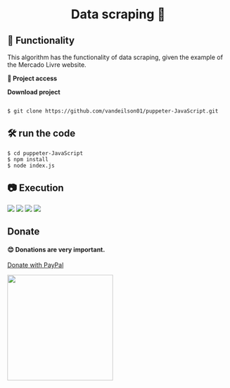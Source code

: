 <h1 align="center"> 
	 Data scraping 🚀
</h1>

## :hammer: Functionality

This algorithm has the functionality of data scraping, given the example of the Mercado Livre website.

**📁 Project access**

**Download project**

```

$ git clone https://github.com/vandeilson01/puppeter-JavaScript.git

```


## 🛠️ run the code


```
$ cd puppeter-JavaScript
$ npm install
$ node index.js
```

## 📷 Execution

<img src="https://user-images.githubusercontent.com/60020510/202826567-a348c495-bb5c-47db-acbb-e2f81a17b95a.png">

<img src="https://user-images.githubusercontent.com/60020510/202826571-aebdc50d-6d58-4fd0-9ccb-0f95ef27b891.png">

<img src="https://user-images.githubusercontent.com/60020510/202826575-e61db2f6-bd89-46a2-a4f5-cc6422610208.png">

<img src="https://user-images.githubusercontent.com/60020510/202826576-d3b2514f-cd3d-4417-8ec4-b84b9721b797.png">

## Donate

<h4>😊 Donations are very important.</h4>

<a href="https://www.paypal.com/donate/?hosted_button_id=KUPKAB2TYFVMS">Donate with PayPal</a>

<img style="width: 240px" src="https://user-images.githubusercontent.com/60020510/202829913-fee0612a-6e45-4ecb-96eb-3b5897115185.jpg" />

